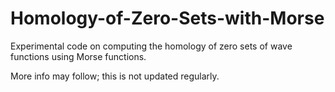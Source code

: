 # Homology-of-Zero-Sets-with-Morse

Experimental code on computing the homology of zero sets of wave functions using Morse functions. 

More info may follow; this is not updated regularly.
